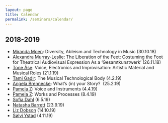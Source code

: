 ```yaml
---
layout: page
title: Calendar
permalink: /seminars/calendar/
---
```


## 2018-2019

* [Miranda Moen](/seminars/2018-10-17-miranda-moen-seminar-talk.html): Diversity, Ableism and Technology in Music (30.10.18)
* [Alexandra Murray-Leslie](/seminars/2018-11-11-alexandra-murray-leslie-seminar-talk.html): The Liberation of the Feet: Costuming the Foot for Theatrical Audiovisual Expression As a ‘Gesamtkunstwerk’ (26.11.18)
* [Tone Åse](/seminars/2019-01-10-tone-aase-seminar-talk.html): Voice, Electronics and Improvisation: Artistic Material and Musical Roles (21.1.19)
* [Tami Gadir](/seminars/2019-01-25-tami-gadir-seminar-talk.html): The Musical Technological Body (4.2.19)
* [Angela Brennecke](/seminars/2019-02-11-angela-brennecke-seminar-talk.html): What’s (in) your Story?  (25.2.19)
* [Pamela Z](/pamela-z-seminar-talk-mct): Voice and Instruments (4.4.19)
* [Pamela Z](/pamela-z-seminar-talk): Works and Processes (8.4.19)
* [Sofia Dahl](http://personprofil.aau.dk/118552?lang=en) (6.5.19)
* [Natasha Barrett](https://en.wikipedia.org/wiki/Natasha_Barrett_(composer)) (23.9.19)
* [Liz Dobson](https://drlizdobson.com/) (14.10.19)
* [Sølvi Ystad](http://www.prism.cnrs.fr/spip.php?article53&lang=fr) (4.11.19)
